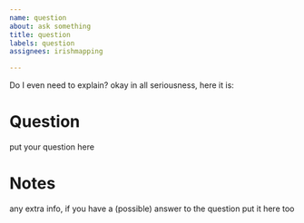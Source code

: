 ```yaml
---
name: question
about: ask something
title: question
labels: question
assignees: irishmapping

---
```


Do I even need to explain?
okay in all seriousness, here it is:
# Question
put your question here

# Notes
any extra info, if you have a (possible) answer to the question put it here too
